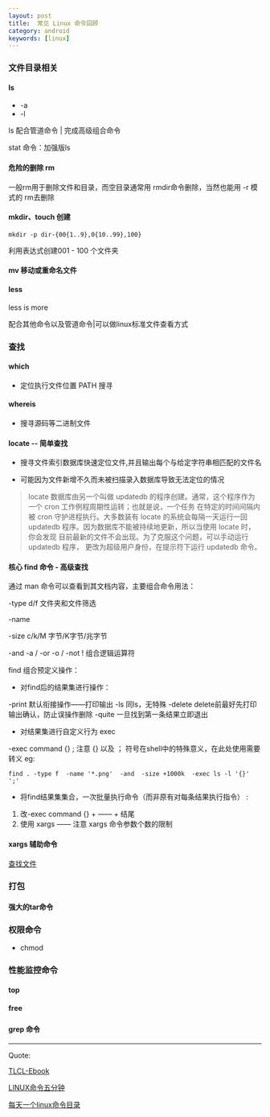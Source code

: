 ```yaml
---
layout: post
title:  常见 Linux 命令回顾
category: android
keywords: [linux]
---
```


### 文件目录相关

####  ls

*  -a      
*  -l            

ls 配合管道命令 |  完成高级组合命令

stat 命令：加强版ls

####  危险的删除  rm

一般rm用于删除文件和目录，而空目录通常用 rmdir命令删除，当然也能用  -r 模式的 rm去删除


#### mkdir、touch 创建

`mkdir -p dir-{00{1..9},0{10..99},100}`  

利用表达式创建001 - 100 个文件夹

#### mv 移动或重命名文件


#### less

less is more

配合其他命令以及管道命令|可以做linux标准文件查看方式

### 查找

#### which

* 定位执行文件位置  PATH 搜寻

#### whereis

*  搜寻源码等二进制文件

#### locate  -- 简单查找

*  搜寻文件索引数据库快速定位文件,并且输出每个与给定字符串相匹配的文件名

*  可能因为文件新增不久而未被扫描录入数据库导致无法定位的情况

> locate 数据库由另一个叫做 updatedb 的程序创建。通常，这个程序作为一个 cron 工作例程周期性运转；也就是说，一个任务 在特定的时间间隔内被 cron 守护进程执行。大多数装有 locate 的系统会每隔一天运行一回 updatedb 程序。因为数据库不能被持续地更新，所以当使用 locate 时，你会发现 目前最新的文件不会出现。为了克服这个问题，可以手动运行 updatedb 程序， 更改为超级用户身份，在提示符下运行 updatedb 命令。

####  核心 find 命令 - 高级查找

通过 man 命令可以查看到其文档内容，主要组合命令用法：

 -type   d/f   文件夹和文件筛选

 -name   

 -size    c/k/M  字节/K字节/兆字节

 -and  -a /  -or  -o / -not !  组合逻辑运算符

 find 组合预定义操作：

 *  对find后的结果集进行操作：

 -print  默认衔接操作——打印输出
 -ls     同ls，无特殊
 -delete delete前最好先打印输出确认，防止误操作删除
 -quite  一旦找到第一条结果立即退出

*  对结果集进行自定义行为  exec

-exec command {} ;  注意 {} 以及 ； 符号在shell中的特殊意义，在此处使用需要转义
eg:

`find . -type f  -name '*.png'  -and  -size +1000k  -exec ls -l '{}' ';'`

*  将find结果集集合，一次批量执行命令（而非原有对每条结果执行指令） :  

1.  改-exec command {} +   ——  + 结尾                
2. 使用 xargs —— 注意 xargs 命令参数个数的限制          


####  xargs 辅助命令




[查找文件](https://billie66.github.io/TLCL/book/zh/chap18.html)

### 打包

#### 强大的tar命令



### 权限命令

* chmod


### 性能监控命令


#### top

#### free


###

#### grep 命令




































---

Quote:

[TLCL-Ebook](https://billie66.github.io/TLCL/book/zh/index.html)

[LINUX命令五分钟](http://roclinux.cn/?cat=3)

[每天一个linux命令目录](http://www.cnblogs.com/peida/archive/2012/12/05/2803591.html)
